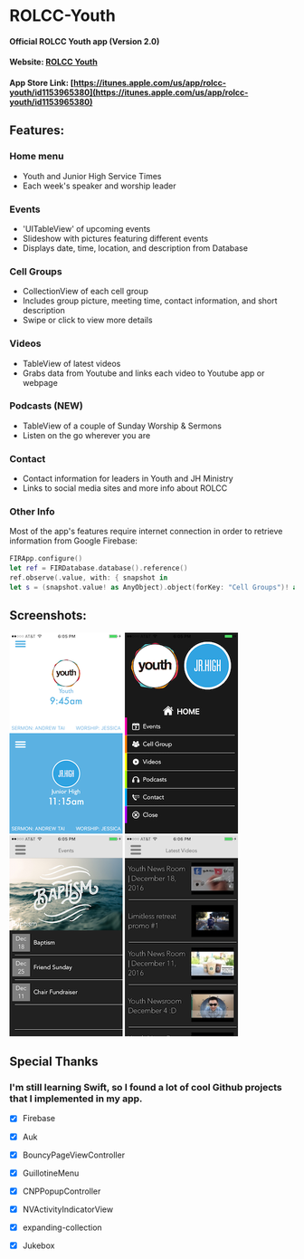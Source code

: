 # ROLCC-Youth

#### Official ROLCC Youth app (Version 2.0)
#### Website: [ROLCC Youth](http://www.rolccyouth.com/#about)
#### App Store Link: [https://itunes.apple.com/us/app/rolcc-youth/id1153965380](https://itunes.apple.com/us/app/rolcc-youth/id1153965380)

## Features:

### Home menu
- Youth and Junior High Service Times
- Each week's speaker and worship leader

### Events
- 'UITableView' of upcoming events
- Slideshow with pictures featuring different events
- Displays date, time, location, and description from Database

### Cell Groups
- CollectionView of each cell group
- Includes group picture, meeting time, contact information, and short description
- Swipe or click to view more details

### Videos
- TableView of latest videos
- Grabs data from Youtube and links each video to Youtube app or webpage

### Podcasts (NEW)
- TableView of a couple of Sunday Worship & Sermons
- Listen on the go wherever you are

### Contact
- Contact information for leaders in Youth and JH Ministry
- Links to social media sites and more info about ROLCC

### Other Info
Most of the app's features require internet connection in order to retrieve information from Google Firebase:
```swift
FIRApp.configure()
let ref = FIRDatabase.database().reference()
ref.observe(.value, with: { snapshot in
let s = (snapshot.value! as AnyObject).object(forKey: "Cell Groups")! as! Dictionary<String,Dictionary<String,String>>
```

## Screenshots:

![Home](https://raw.githubusercontent.com/sdavidliu/ROLCC-Youth/master/Screenshots/IMG_1867.PNG)
![Menu](https://raw.githubusercontent.com/sdavidliu/ROLCC-Youth/master/Screenshots/IMG_1868.PNG)
![Events](https://raw.githubusercontent.com/sdavidliu/ROLCC-Youth/master/Screenshots/IMG_1869.PNG)
![Videos](https://raw.githubusercontent.com/sdavidliu/ROLCC-Youth/master/Screenshots/IMG_1870.PNG)

## Special Thanks
### I'm still learning Swift, so I found a lot of cool Github projects that I implemented in my app.
- [x] Firebase
- [x] Auk
- [x] BouncyPageViewController
- [x] GuillotineMenu
- [x] CNPPopupController
- [x] NVActivityIndicatorView
- [x] expanding-collection
- [x] Jukebox

